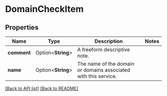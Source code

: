 # DomainCheckItem

## Properties

Name | Type | Description | Notes
------------ | ------------- | ------------- | -------------
**comment** | Option<**String**> | A freeform descriptive note. | 
**name** | Option<**String**> | The name of the domain or domains associated with this service. | 

[[Back to API list]](../README.md#documentation-for-api-endpoints) [[Back to README]](../README.md)


